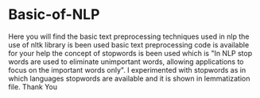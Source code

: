 # Basic-of-NLP
Here you will find the basic text preprocessing techniques used in nlp
the use of nltk library is been used
basic text preprocessing code is available for your help 
the concept of stopwords is been used which is "In NLP stop words are used to eliminate unimportant words, allowing applications to focus on the important words only".
I experimented with stopwords as in which languages stopwords are available and it is shown in lemmatization file.
Thank You
